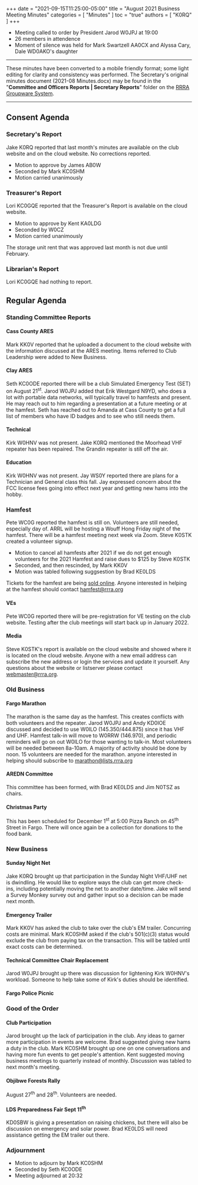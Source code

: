 +++
date = "2021-09-15T11:25:00-05:00"
title = "August 2021 Business Meeting Minutes"
categories = [ "Minutes" ]
toc = "true"
authors = [ "K0RQ" ]
+++
* Meeting called to order by President Jarod W0JPJ at 19:00
* 26 members in attendence
* Moment of silence was held for Mark Swartzell AA0CX and Alyssa Cary, Dale WD0AKO's daughter

<!--more-->

---

These minutes have been converted to a mobile friendly format; some light
editing for clarity and consistency was performed. The Secretary's original
minutes document (2021-08 Minutes.docx) may be found in the
"**Committee and Officers Reports | Secretary Reports**" folder on the
[RRRA Groupware System](https://cloud.rrra.org/). 

---

## Consent Agenda 

### Secretary's Report

Jake K0RQ reported that last month's minutes are available on the club
website and on the cloud website. No corrections reported.

* Motion to approve by James AB0W
* Seconded by Mark KC0SHM
* Motion carried unanimously

### Treasurer's Report

Lori KC0GQE reported that the Treasurer's Report is available on the
cloud website.

* Motion to approve by Kent KA0LDG
* Seconded by W0CZ
* Motion carried unanimously

The storage unit rent that was approved last month is not due until
February.

### Librarian's Report

Lori KC0GQE had nothing to report.

## Regular Agenda

### Standing Committee Reports 

#### Cass County ARES

Mark KK0V reported that he uploaded a document to the cloud website with
the information discussed at the ARES meeting. Items referred to Club
Leadership were added to New Business.

#### Clay ARES

Seth KC0ODE reported there will be a club Simulated Emergency Test (SET)
on August 21<sup>st</sup>. Jarod W0JPJ added that Erik Westgard N9YD,
who does a lot with portable data networks, will typically travel to
hamfests and present. He may reach out to him regarding a presentation
at a future meeting or at the hamfest. Seth has reached out to Amanda at
Cass County to get a full list of members who have ID badges and to see
who still needs them.

#### Technical

Kirk W0HNV was not present. Jake K0RQ mentioned the Moorhead VHF
repeater has been repaired. The Grandin repeater is still off the air.

#### Education

Kirk W0HNV was not present. Jay WS0Y reported there are plans for a
Technician and General class this fall. Jay expressed concern about the
FCC license fees going into effect next year and getting new hams into
the hobby.

### Hamfest

Pete WC0G reported the hamfest is still on. Volunteers are still needed,
especially day of. ARRL will be hosting a Wouff Hong Friday night of the
hamfest. There will be a hamfest meeting next week via Zoom. Steve K0STK
created a volunteer signup.

* Motion to cancel all hamfests after 2021 if we do not get enough volunteers
 for the 2021 Hamfest and raise dues to \$125 by Steve K0STK
* Seconded, and then rescinded, by Mark KK0V
* Motion was tabled following suggsestion by Brad KE0LDS

Tickets for the hamfest are being
[sold online](https://buytickets.at/redriverradioamateurs).
Anyone interested in helping at the hamfest should contact
hamfest@rrra.org

#### VEs

Pete WC0G reported there will be pre-registration for VE testing on the
club website. Testing after the club meetings will start back up in
January 2022.

#### Media

Steve K0STK's report is available on the cloud website and showed where
it is located on the cloud website. Anyone with a new email address
can subscribe the new address or login the services and update it
yourself. Any questions about the website or listserver please contact
webmaster@rrra.org.

### Old Business

#### Fargo Marathon

The marathon is the same day as the hamfest. This creates conflicts with
both volunteers and the repeater. Jarod W0JPJ and Andy KD0IOE discussed
and decided to use W0ILO (145.350/444.875) since it has VHF and UHF.
Hamfest talk-in will move to W0RRW (146.970), and periodic reminders
will go on out W0ILO for those wanting to talk-in. Most volunteers will
be needed between 8a-10am. A majority of activity should be done by
noon. 15 volunteers are needed for the marathon. anyone interested in
helping should subscribe to marathon@lists.rrra.org

#### AREDN Committee

This committee has been formed, with Brad KE0LDS and Jim N0TSZ as
chairs.

#### Christmas Party

This has been scheduled for December 1<sup>st</sup> at 5:00 Pizza
Ranch on 45<sup>th</sup> Street in Fargo. There will once again be a
collection for donations to the food bank.

### New Business

#### Sunday Night Net

Jake K0RQ brought up that participation in the Sunday Night VHF/UHF
net is dwindling. He would like to explore ways the club can get more
check-ins, including potentially moving the net to another date/time.
Jake will send a Survey Monkey survey out and gather input so a decision
can be made next month.

#### Emergency Trailer

Mark KK0V has asked the club to take over the club's EM trailer.
Concurring costs are minimal. Mark KC0SHM asked if the club's 501(c)(3)
status would exclude the club from paying tax on the transaction. This
will be tabled until exact costs can be determined.

#### Technical Committee Chair Replacement

Jarod W0JPJ brought up there was discussion for lightening Kirk
W0HNV's workload. Someone to help take some of Kirk's duties should be
identified.

#### Fargo Police Picnic

### Good of the Order

#### Club Participation

Jarod brought up the lack of participation in the club. Any ideas
to garner more participation in events are welcome. Brad suggested
giving new hams a duty in the club. Mark KC0SHM brought up one on one
conversations and having more fun events to get people's attention. Kent
suggested moving business meetings to quarterly instead of monthly.
Discussion was tabled to next month's meeting.

#### Objibwe Forests Rally

August 27<sup>th</sup> and 28<sup>th</sup>. Volunteers are needed.

#### LDS Preparedness Fair Sept 11<sup>th</sup>

KD0SBW is giving a presentation on raising chickens, but there will
also be discussion on emergency and solar power. Brad KE0LDS will need
assistance getting the EM trailer out there.

### Adjournment

* Motion to adjourn by Mark KC0SHM
* Seconded by Seth KC0ODE
* Meeting adjourned at 20:32
